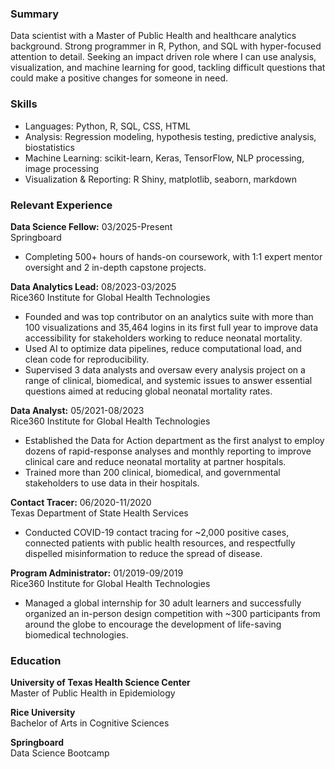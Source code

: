 ### Summary
Data scientist with a Master of Public Health and healthcare analytics background. Strong programmer in R, Python, and SQL with hyper-focused attention to detail. Seeking an impact driven role where I can use analysis, visualization, and machine learning for good, tackling difficult questions that could make a positive changes for someone in need. 

### Skills
- Languages: Python, R, SQL, CSS, HTML
- Analysis: Regression modeling, hypothesis testing, predictive analysis, biostatistics
- Machine Learning: scikit-learn, Keras, TensorFlow, NLP processing, image processing
- Visualization & Reporting: R Shiny, matplotlib, seaborn, markdown

### Relevant Experience
**Data Science Fellow:** 03/2025-Present<br>
Springboard
- Completing 500+ hours of hands-on coursework, with 1:1 expert mentor oversight and 2 in-depth capstone projects.

**Data Analytics Lead:** 08/2023-03/2025<br>
Rice360 Institute for Global Health Technologies
- Founded and was top contributor on an analytics suite with more than 100 visualizations and 35,464 logins in its first full year to improve data accessibility for stakeholders working to reduce neonatal mortality. 
- Used AI to optimize data pipelines, reduce computational load, and clean code for reproducibility. 
- Supervised 3 data analysts and oversaw every analysis project on a range of clinical, biomedical, and systemic issues to answer essential questions aimed at reducing global neonatal mortality rates. 

**Data Analyst:** 05/2021-08/2023<br>
Rice360 Institute for Global Health Technologies
- Established the Data for Action department as the first analyst to employ dozens of rapid-response analyses and monthly reporting to improve clinical care and reduce neonatal mortality at partner hospitals. 
- Trained more than 200 clinical, biomedical, and governmental stakeholders to use data in their hospitals.  

**Contact Tracer:** 06/2020-11/2020<br>
Texas Department of State Health Services
- Conducted COVID-19 contact tracing for ~2,000 positive cases, connected patients with public health resources, and respectfully dispelled misinformation to reduce the spread of disease. 

**Program Administrator:** 01/2019-09/2019<br>
Rice360 Institute for Global Health Technologies
- Managed a global internship for 30 adult learners and successfully organized an in-person design competition with ~300 participants from around the globe to encourage the development of life-saving biomedical technologies. 

### Education
**University of Texas Health Science Center** <br>
Master of Public Health in Epidemiology 

**Rice University** <br>
Bachelor of Arts in Cognitive Sciences

**Springboard** <br>
Data Science Bootcamp 